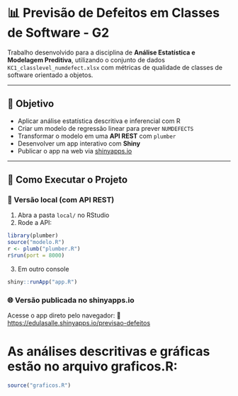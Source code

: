 # 📊 Previsão de Defeitos em Classes de Software - G2

Trabalho desenvolvido para a disciplina de **Análise Estatística e Modelagem Preditiva**, utilizando o conjunto de dados `KC1_classlevel_numdefect.xlsx` com métricas de qualidade de classes de software orientado a objetos.

---

## 🎯 Objetivo

- Aplicar análise estatística descritiva e inferencial com R  
- Criar um modelo de regressão linear para prever `NUMDEFECTS`  
- Transformar o modelo em uma **API REST** com `plumber`  
- Desenvolver um app interativo com **Shiny**  
- Publicar o app na web via [shinyapps.io](https://www.shinyapps.io)

---

## 🚀 Como Executar o Projeto

### 🔁 Versão local (com API REST)

1. Abra a pasta `local/` no RStudio  
2. Rode a API:

```r
library(plumber)
source("modelo.R")
r <- plumb("plumber.R")
r$run(port = 8000)
```
3. Em outro console
```r
shiny::runApp("app.R")
```

### 🌐 Versão publicada no shinyapps.io
Acesse o app direto pelo navegador:
🔗 https://edulasalle.shinyapps.io/previsao-defeitos

# As análises descritivas e gráficas estão no arquivo graficos.R:
```r
source("graficos.R")
```